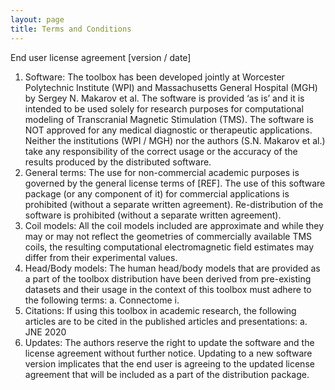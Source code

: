 ```yaml
---
layout: page
title: Terms and Conditions
---
```


End user license agreement [version / date]

1)	Software: The toolbox has been developed jointly at Worcester Polytechnic Institute (WPI) and Massachusetts General Hospital (MGH) by Sergey N. Makarov et al. The software is provided ‘as is’ and it is intended to be used solely for research purposes for computational modeling of Transcranial Magnetic Stimulation (TMS). The software is NOT approved for any medical diagnostic or therapeutic applications. Neither the institutions (WPI / MGH) nor the authors (S.N. Makarov et al.) take any responsibility of the correct usage or the accuracy of the results produced by the distributed software. 
2)	General terms: The use for non-commercial academic purposes is governed by the general license terms of [REF].   The use of this software package (or any component of it) for commercial applications is prohibited (without a separate written agreement). Re-distribution of the software is prohibited (without a separate written agreement).
3)	Coil models: All the coil models included are approximate and while they may or may not reflect the geometries of commercially available TMS coils, the resulting computational electromagnetic field estimates may differ from their experimental values.
4)	Head/Body models: The human head/body models that are provided as a part of the toolbox distribution have been derived from pre-existing datasets and their usage in the context of this toolbox must adhere to the following terms:
a.	Connectome
i.	
5)	Citations: If using this toolbox in academic research, the following articles are to be cited in the published articles and presentations:
a.	JNE 2020
6)	Updates: The authors reserve the right to update the software and the license agreement without further notice. Updating to a new software version implicates that the end user is agreeing to the updated license agreement that will be included as a part of the distribution package.
